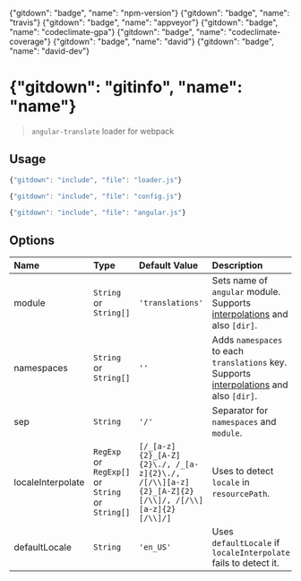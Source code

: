 {"gitdown": "badge", "name": "npm-version"}
{"gitdown": "badge", "name": "travis"}
{"gitdown": "badge", "name": "appveyor"}
{"gitdown": "badge", "name": "codeclimate-gpa"}
{"gitdown": "badge", "name": "codeclimate-coverage"}
{"gitdown": "badge", "name": "david"}
{"gitdown": "badge", "name": "david-dev"}

# {"gitdown": "gitinfo", "name": "name"}
> `angular-translate` loader for webpack

## Usage

```javascript
{"gitdown": "include", "file": "loader.js"}
```

```javascript
{"gitdown": "include", "file": "config.js"}
```

```javascript
{"gitdown": "include", "file": "angular.js"}
```

## Options

| Name | Type | Default Value | Description |
|:------------------|:--------------------|:----------------------|:-----------------------------------------------------------|
| module | `String` or `String[]` | `'translations'` | Sets name of `angular` module. Supports [interpolations](https://github.com/webpack/loader-utils#interpolatename) and also `[dir]`. |
| namespaces | `String` or `String[]` | `''` | Adds `namespaces` to each `translations` key. Supports [interpolations](https://github.com/webpack/loader-utils#interpolatename) and also `[dir]`. |
| sep | `String` | `'/'` | Separator for `namespaces` and `module`. |
| localeInterpolate | `RegExp` or `RegExp[]` or `String` or `String[]` | `[/_[a-z]{2}_[A-Z]{2}\./, /_[a-z]{2}\./, /[/\\][a-z]{2}_[A-Z]{2}[/\\]/, /[/\\][a-z]{2}[/\\]/]` | Uses to detect `locale` in `resourcePath`. |
| defaultLocale | `String` | `'en_US'` | Uses `defaultLocale` if `localeInterpolate` fails to detect it. |
